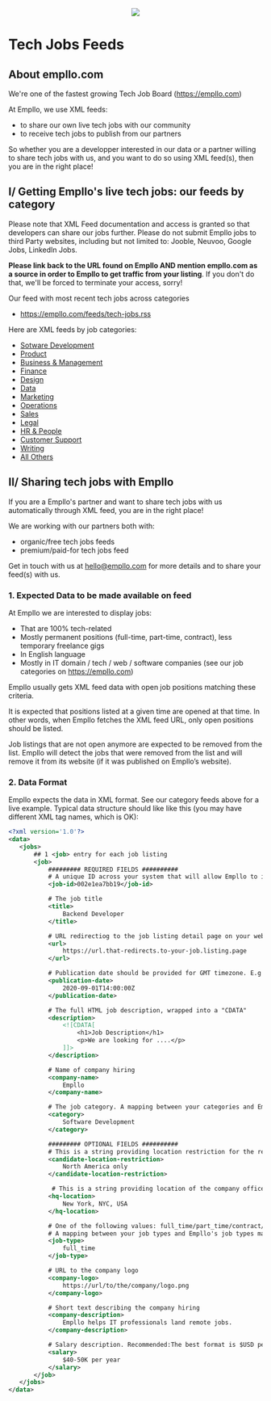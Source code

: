 <p align=center>
<a href="https://empllo.com">
<img src="https://res.cloudinary.com/dnfmabyz2/image/upload/v1677752836/remotely_site_banner_s3yp5z.png"/>    
</a>
</p>

# Tech Jobs Feeds

## About empllo.com
We're one of the fastest growing Tech Job Board (https://empllo.com)

At Empllo, we use XML feeds:
* to share our own live tech jobs with our community
* to receive tech jobs to publish from our partners

So whether you are a developper interested in our data or a partner willing to share tech jobs with us, and you want to do so using XML feed(s), then you are in the right place!

## I/ Getting Empllo's live tech jobs: our feeds by category

Please note that XML Feed documentation and access is granted so that developers can share our jobs further. Please do not submit Empllo jobs to third Party websites, including but not limited to: Jooble, Neuvoo, Google Jobs, LinkedIn Jobs. 

**Please link back to the URL found on Empllo AND mention empllo.com as a source in order to Empllo to get traffic from your listing**. If you don't do that, we'll be forced to terminate your access, sorry! 

Our feed with most recent tech jobs across categories
- https://empllo.com/feeds/tech-jobs.rss

Here are XML feeds by job categories:
- [Sotware Development](https://empllo.com/feeds/remote-development-jobs.rss)
- [Product](https://empllo.com/feeds/remote-product-jobs.rss)
- [Business & Management](https://empllo.com/feeds/remote-business-management-jobs.rss)
- [Finance](https://empllo.com/feeds/remote-finance-jobs.rss)
- [Design](https://empllo.com/feeds/remote-design-jobs.rss)
- [Data](https://empllo.com/feeds/remote-data-jobs.rss)
- [Marketing](https://empllo.com/feeds/remote-marketing-jobs.rss)
- [Operations](https://empllo.com/feeds/remote-operations-jobs.rss)
- [Sales](https://empllo.com/feeds/remote-sales-jobs.rss)
- [Legal](https://empllo.com/feeds/remote-legal-jobs.rss)
- [HR & People](https://empllo.com/feeds/remote-hr-people-jobs.rss)
- [Customer Support](https://empllo.com/feeds/remote-customer-support-jobs.rss)
- [Writing](https://empllo.com/feeds/remote-writing-jobs.rss)
- [All Others](https://empllo.com/feeds/remote-other-jobs.rss)

## II/ Sharing tech jobs with Empllo

If you are a Empllo's partner and want to share tech jobs with us automatically through XML feed, you are in the right place!

We are working with our partners both with:
* organic/free tech jobs feeds 
* premium/paid-for tech jobs feed

Get in touch with us at hello@empllo.com for more details and to share your feed(s) with us.

### 1. Expected Data to be made available on feed

At Empllo we are interested to display jobs:
- That are 100% tech-related
- Mostly permanent positions (full-time, part-time, contract), less temporary freelance gigs
- In English language
- Mostly in IT domain / tech / web / software companies (see our job categories on https://empllo.com)

Empllo usually gets XML feed data with open job positions matching these criteria.

It is expected that positions listed at a given time are opened at that time. In other words, when Empllo fetches the XML feed URL, only open positions should be listed. 

Job listings that are not open anymore are expected to be removed from the list. Empllo will detect the jobs that were removed from the list and will remove it from its website (if it was published on Empllo’s website).

### 2. Data Format

Empllo expects the data in XML format. 
See our category feeds above for a live example.
Typical data structure should like like this (you may have different XML tag names, which is OK):

```xml
<?xml version='1.0'?>
<data>
   <jobs>
       ## 1 <job> entry for each job listing
       <job>
           ######### REQUIRED FIELDS ##########
           # A unique ID across your system that will allow Empllo to identify this job listing
           <job-id>002e1ea7bb19</job-id>

           # The job title
           <title>
               Backend Developer
           </title>

           # URL redirectiog to the job listing detail page on your website
           <url>
               https://url.that-redirects.to-your-job.listing.page
           </url>

           # Publication date should be provided for GMT timezone. E.g for 1st of September 2020 at 14:00:00 GMT:
           <publication-date>
               2020-09-01T14:00:00Z
           </publication-date>

           # The full HTML job description, wrapped into a "CDATA"
           <description>
               <![CDATA[
                   <h1>Job Description</h1>
                   <p>We are looking for ....</p>
               ]]>
           </description>

           # Name of company hiring
           <company-name>
               Empllo
           </company-name>

           # The job category. A mapping between your categories and Empllo's category may be discussed.
           <category>
               Software Development
           </category>

           ######### OPTIONAL FIELDS ##########
           # This is a string providing location restriction for the remote candidate
           <candidate-location-restriction>
               North America only
           </candidate-location-restriction>

            # This is a string providing location of the company offices, eg:
           <hq-location>
               New York, NYC, USA
           </hq-location>

           # One of the following values: full_time/part_time/contract/freelance/internship/other.
           # A mapping between your job types and Empllo's job types may be discussed.
           <job-type>
               full_time
           </job-type>

           # URL to the company logo
           <company-logo>
               https://url/to/the/company/logo.png
           </company-logo>

           # Short text describing the company hiring
           <company-description>
               Empllo helps IT professionals land remote jobs.
           </company-description>

           # Salary description. Recommended:The best format is $USD per year with no other text.
           <salary>
               $40-50K per year
           </salary>
       </job>
   </jobs>
</data>


```
